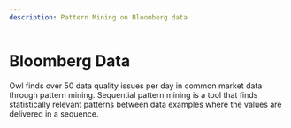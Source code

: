 ```yaml
---
description: Pattern Mining on Bloomberg data
---
```


# Bloomberg Data

Owl finds over 50 data quality issues per day in common market data through pattern mining.  Sequential pattern mining is a tool that finds statistically relevant patterns between data examples where the values are delivered in a sequence.

